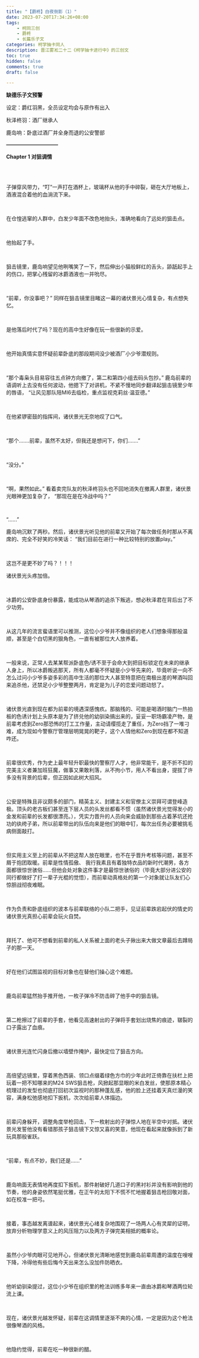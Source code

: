 ```yaml
---
title: "【爵柊】白夜倒影（1）"
date: 2023-07-20T17:34:26+08:00
tags: 
    - 柯同三创
    - 爵柊
    - 长篇乐子文
categories: 柯学抽卡同人
description: 晋江雾凇二十二《柯学抽卡进行中》的三创文
toc: true
hidden: false
comments: true
draft: false

---
```


**缺德乐子文预警**

设定：爵红羽黑，全员设定均会与原作有出入

秋泽柊羽：酒厂继承人

鹿岛响：卧底过酒厂并全身而退的公安警部

**——————————**

**Chapter 1 对狙调情**

<br>

<br>

子弹穿风带力，“叮”一声打在酒杯上，玻璃杯从他的手中碎裂，砸在大厅地板上，酒液混合着他的血淌流下来。

<br>

在仓惶逃窜的人群中，白发少年面不改色地抬头，准确地看向了远处的狙击点。

<br>

他抬起了手。

<br>

狙击镜里，鹿岛响望见他咧嘴笑了一下，然后伸出小猫般鲜红的舌头，舔舐起手上的伤口，把掌心残留的冰爵酒液也一并吮尽。

<br>

“前辈，你没事吧？”
同样在狙击镜里目睹这一幕的诸伏景光心情复杂，有点想失忆。

<br>


是他落后时代了吗？现在的高中生好像在玩一些很新的示爱。

<br>


他开始真情实意怀疑前辈卧底的那段期间没少被酒厂小少爷潜规则。

<br>

“那个毒枭头目易容往五点钟方向撤了，第二和第四小组去码头包抄。”
鹿岛前辈的语调听上去没有任何波动，他摁下了对讲机，不紧不慢地同步翻译起狙击镜里少年的唇语，
“让风见那队陪MI6去临检，重点监视克莉丝·温亚德。”

<br>


在他紧锣密鼓的指挥间，诸伏景光无奈地叹了口气。

<br>

“那个.......前辈，虽然不太好，但我还是想问下，你们.......”

<br>

“没分。”

<br>

“啊，果然如此。”
看着卖完队友的秋泽柊羽头也不回地消失在撤离人群里，诸伏景光眼神更加复杂了，
“那现在是在冷战中吗？”

<br>


“......”

鹿岛响沉默了两秒。然后，诸伏景光听见他的前辈又开始了每次做任务时那从不离席的、完全不好笑的冷笑话：
“我们目前在进行一种比较特别的放置play。”

<br>


这岂不是更不妙了吗？！！！

诸伏景光头疼加倍。

<br>


冰爵的公安卧底身份暴露，能成功从琴酒的追杀下叛逃，想必秋泽君在背后出了不少功劳。

<br>


从这几年的流言蜚语里可以推测，这位小少爷并不像组织的老人们想象得那般温顺，甚至是个白切黑的狠角色，一直有被那位大人放养着。

<br>


一般来说，正常人去某某帮派卧底色/诱不至于会命大到把目标锁定在未来的继承人身上，所以冰爵叛逃那天，所有人都毫不怀疑是小少爷先来的，毕竟听说一向不怎么过问小少爷多姿多彩的高中生活的那位大人甚至特意把在南极出差的琴酒叫回来追杀他，还禁足小少爷整整两月，肯定是为儿子的恋爱问题动怒了。

<br>


诸伏景光直到现在都为前辈的境遇深感愧疚。那脑残的、可能是喝酒时脑门一热拍板的色诱计划上头原本是为了挤兑他的幼驯染搞出来的，妥妥一职场霸凌产物，是前辈考虑到Zero那恐怖的打工工作量，主动请缨揽走了重任，为Zero挡了一堆刁难，成为现如今警察厅管理层明晃晃的靶子，这个人情他和Zero到现在都不知道咋还。

<br>


前辈很优秀，作为史上最年轻升职最快的警察厅人才，他非常能干，是不折不扣的完美主义者兼加班狂魔，做事又果敢利落，从不拘小节，用人不看出身，提拔了许多没有背景的后辈，但正因如此树大招风。

<br>


公安是特殊且非议颇多的部门，精英主义、封建主义和官僚主义崇拜可谓登峰造极。顶头的老古板们甚至连下层人员的头发丝都看不惯（虽然诸伏景光觉得发小的金发和前辈的长发都很漂亮。），凭实力晋升的人员向来会威胁到那些占着茅坑还抢功的纨绔子弟，所以前辈带出的队伍向来是他们的眼中钉，每次出任务必要被挑毛病侧面敲打。

<br>


但实用主义至上的前辈从不把这帮人放在眼里，也不在乎晋升考核等问题，甚至不屑于抱团取暖。前辈是性情孤傲、 我行我素且有着独特衣品的新时代潮男，各方面都很惊世骇俗……但他会处对象这件事才是最惊世骇俗的（毕竟大部分进公安的同行都做好了打一辈子光棍的觉悟），而前辈动真格处的第一个对象就让队友们心惊胆战彻夜难眠。

<br>


作为负责和卧底组织的波本与前辈联络的小队二把手，见证前辈跌宕起伏的情史的诸伏景光真担心前辈会玩火自焚。

<br>


拜托了、他可不想看到前辈的私人关系被上面的老头子揪出来大做文章最后去蹲局子的那一天。

<br>


好在他们试图监视的目标对象也在替他们操心这个难题。

<br>


鹿岛前辈猛然抬手推开他，一枚子弹冷不防击碎了他手中的狙击镜。

<br>


第二枪擦过了前辈的手套，他看见高速射出的子弹将手套划出烧焦的痕迹，皲裂的口子露出了血痕。

<br>


诸伏景光连忙闪身后撤以墙壁作掩护，最快定位了狙击方向。

<br>


高倍望远镜里，穿着黑色西装、领口点缀着绿色方巾的少年此时正倚靠在扶栏上把玩着一把不知哪来的M24 SWS狙击枪，风掀起那显眼的米白发丝，使那原本精心梳理过的发型也彻底打回初次监视时的那种蓬乱感，他的脸上还挂着天真烂漫的笑容，满身松弛感地扣下扳机，次次给前辈人体描边。

<br>


前辈闪身躲开，调整角度举枪回击，下一枚射出的子弹惊人地在半空中对抵。诸伏景光发誓他没有看错那孩子狙击镜下又惊又喜的笑意，他现在看起来就像拆到了新玩具那般雀跃。

<br>


“前辈，有点不妙，我们还是……”

<br>


鹿岛响面无表情地再度扣下扳机，那件射破好几道口子的黑衬衫并没有影响到他的节奏，他的身姿依然笔挺优雅，在正午的太阳下不慌不忙地握着狙击枪回敬对面，如在校准一把弓。

<br>


接着，事态越发离谱起来，诸伏景光心绪复杂地围观了一场两人心有灵犀的证明，放弃分析物理学意义上的风压阻力以及两方子弹完美相抵的概率论。

<br>


虽然小少爷肉眼可见地开心，但诸伏景光清晰地感觉到鹿岛前辈周遭的温度在嗖嗖下降，冷得他有些后悔今天出来怎么没加件防晒衣。

<br>


他听幼驯染提过，这位小少爷在组织里的枪法训练多年来一直由冰爵和琴酒两位轮流上课。

<br>


现在，诸伏景光越发怀疑，前辈在这调情里逐渐不爽的心情，一定是因为这个枪法很像琴酒的风格。

<br>


他隐约觉得，前辈在吃一种很新的醋。

<br>

